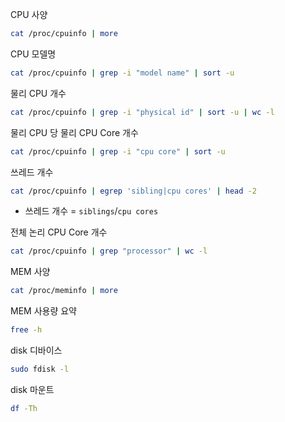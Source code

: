 CPU 사양

``` bash
cat /proc/cpuinfo | more
```

CPU 모델명

``` bash
cat /proc/cpuinfo | grep -i "model name" | sort -u
```

물리 CPU 개수

``` bash
cat /proc/cpuinfo | grep -i "physical id" | sort -u | wc -l
```

물리 CPU 당 물리 CPU Core 개수

``` bash
cat /proc/cpuinfo | grep -i "cpu core" | sort -u
```

쓰레드 개수

``` bash
cat /proc/cpuinfo | egrep 'sibling|cpu cores' | head -2
```

- 쓰레드 개수 = `siblings`/`cpu cores`

전체 논리 CPU Core 개수

``` bash
cat /proc/cpuinfo | grep "processor" | wc -l
```

MEM 사양

``` bash
cat /proc/meminfo | more
```

MEM 사용량 요약

``` bash
free -h
```

disk 디바이스

``` bash
sudo fdisk -l
```

disk 마운트

``` bash
df -Th
```